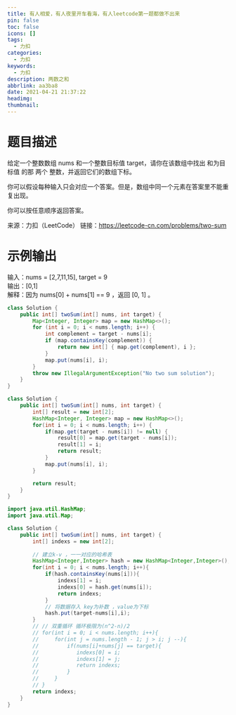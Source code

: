 ```yaml
---
title: 有人相爱，有人夜里开车看海，有人leetcode第一题都做不出来
pin: false
toc: false
icons: []
tags:
  - 力扣
categories:
  - 力扣
keywords:
  - 力扣
description: 两数之和
abbrlink: aa3ba8
date: 2021-04-21 21:37:22
headimg:
thumbnail:
---
```

# 题目描述
给定一个整数数组 nums 和一个整数目标值 target，请你在该数组中找出 和为目标值 的那 两个 整数，并返回它们的数组下标。

你可以假设每种输入只会对应一个答案。但是，数组中同一个元素在答案里不能重复出现。

你可以按任意顺序返回答案。



来源：力扣（LeetCode）
链接：https://leetcode-cn.com/problems/two-sum

# 示例输出
输入：nums = [2,7,11,15], target = 9    
输出：[0,1]      
解释：因为 nums[0] + nums[1] == 9 ，返回 [0, 1] 。     





```java
class Solution {
    public int[] twoSum(int[] nums, int target) {
        Map<Integer, Integer> map = new HashMap<>();
        for (int i = 0; i < nums.length; i++) {
            int complement = target - nums[i];
            if (map.containsKey(complement)) {
                return new int[] { map.get(complement), i };
            }
            map.put(nums[i], i);
        }
        throw new IllegalArgumentException("No two sum solution");
    }
}
```

```java
class Solution {
    public int[] twoSum(int[] nums, int target) {
        int[] result = new int[2];
        HashMap<Integer, Integer> map = new HashMap<>();
        for(int i = 0; i < nums.length; i++) {
            if(map.get(target - nums[i]) != null) {
                result[0] = map.get(target - nums[i]);
                result[1] = i;
                return result;
            }
            map.put(nums[i], i);
        }

        return result;
    }
}
```

```java
import java.util.HashMap;
import java.util.Map;

class Solution {
    public int[] twoSum(int[] nums, int target) {
        int[] indexs = new int[2];
        
        // 建立k-v ，一一对应的哈希表
        HashMap<Integer,Integer> hash = new HashMap<Integer,Integer>();
        for(int i = 0; i < nums.length; i++){
            if(hash.containsKey(nums[i])){
                indexs[1] = i;
                indexs[0] = hash.get(nums[i]);
                return indexs;
            }
            // 将数据存入 key为补数 ，value为下标
            hash.put(target-nums[i],i);
        }
        // // 双重循环 循环极限为(n^2-n)/2 
        // for(int i = 0; i < nums.length; i++){
        //     for(int j = nums.length - 1; j > i; j --){
        //         if(nums[i]+nums[j] == target){
        //            indexs[0] = i;
        //            indexs[1] = j; 
        //            return indexs;
        //         }
        //     }
        // }
        return indexs;
    }
}
```
